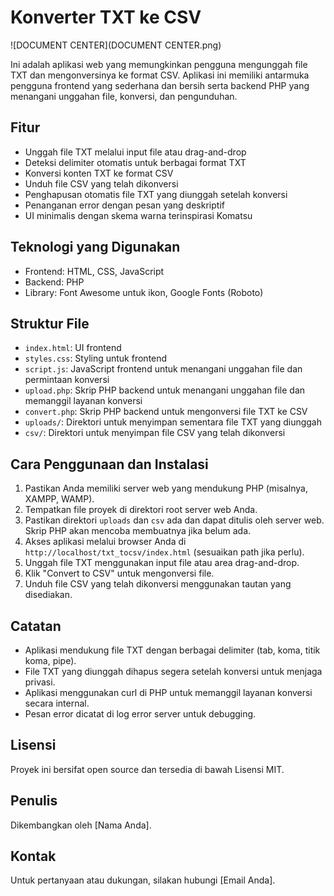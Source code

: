 # Konverter TXT ke CSV

![DOCUMENT CENTER](DOCUMENT CENTER.png)

Ini adalah aplikasi web yang memungkinkan pengguna mengunggah file TXT dan mengonversinya ke format CSV. Aplikasi ini memiliki antarmuka pengguna frontend yang sederhana dan bersih serta backend PHP yang menangani unggahan file, konversi, dan pengunduhan.

## Fitur

- Unggah file TXT melalui input file atau drag-and-drop
- Deteksi delimiter otomatis untuk berbagai format TXT
- Konversi konten TXT ke format CSV
- Unduh file CSV yang telah dikonversi
- Penghapusan otomatis file TXT yang diunggah setelah konversi
- Penanganan error dengan pesan yang deskriptif
- UI minimalis dengan skema warna terinspirasi Komatsu

## Teknologi yang Digunakan

- Frontend: HTML, CSS, JavaScript
- Backend: PHP
- Library: Font Awesome untuk ikon, Google Fonts (Roboto)

## Struktur File

- `index.html`: UI frontend
- `styles.css`: Styling untuk frontend
- `script.js`: JavaScript frontend untuk menangani unggahan file dan permintaan konversi
- `upload.php`: Skrip PHP backend untuk menangani unggahan file dan memanggil layanan konversi
- `convert.php`: Skrip PHP backend untuk mengonversi file TXT ke CSV
- `uploads/`: Direktori untuk menyimpan sementara file TXT yang diunggah
- `csv/`: Direktori untuk menyimpan file CSV yang telah dikonversi

## Cara Penggunaan dan Instalasi

1. Pastikan Anda memiliki server web yang mendukung PHP (misalnya, XAMPP, WAMP).
2. Tempatkan file proyek di direktori root server web Anda.
3. Pastikan direktori `uploads` dan `csv` ada dan dapat ditulis oleh server web. Skrip PHP akan mencoba membuatnya jika belum ada.
4. Akses aplikasi melalui browser Anda di `http://localhost/txt_tocsv/index.html` (sesuaikan path jika perlu).
5. Unggah file TXT menggunakan input file atau area drag-and-drop.
6. Klik "Convert to CSV" untuk mengonversi file.
7. Unduh file CSV yang telah dikonversi menggunakan tautan yang disediakan.

## Catatan

- Aplikasi mendukung file TXT dengan berbagai delimiter (tab, koma, titik koma, pipe).
- File TXT yang diunggah dihapus segera setelah konversi untuk menjaga privasi.
- Aplikasi menggunakan curl di PHP untuk memanggil layanan konversi secara internal.
- Pesan error dicatat di log error server untuk debugging.

## Lisensi

Proyek ini bersifat open source dan tersedia di bawah Lisensi MIT.

## Penulis

Dikembangkan oleh [Nama Anda].

## Kontak

Untuk pertanyaan atau dukungan, silakan hubungi [Email Anda].
